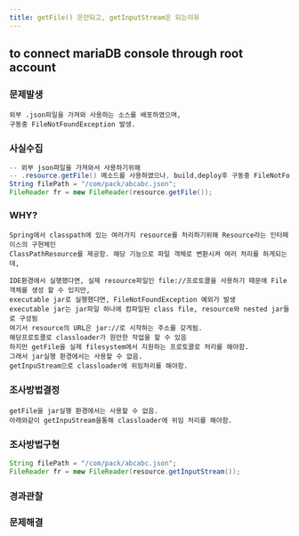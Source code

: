```yaml
---
title: getFile() 은안되고, getInputStream은 되는이유 
---
```


## to connect mariaDB console through root account 

 
### 문제발생
```
외부 .json파일을 가져와 사용하는 소스를 배포하였으며,
구동중 FileNotFoundException 발생. 
```

### 사실수집
``` java
-- 외부 json파일을 가져와서 사용하기위해 
-- .resource.getFile() 메소드를 사용하였으나, build,deploy후 구동중 FileNotFoundException이 발생.
String filePath = "/com/pack/abcabc.json";
FileReader fr = new FileReader(resource.getFile());
```

### WHY?

```
Spring에서 classpath에 있는 여러가지 resource를 처리하기위해 Resource라는 인터페이스의 구현체인 
ClassPathResource를 제공함. 해당 기능으로 파일 객체로 변환시켜 여러 처리를 하게되는데,

IDE환경에서 실행했다면, 실제 resource파일인 file://프로토콜을 사용하기 때문에 File객체를 생성 할 수 있지만,
executable jar로 실행했다면, FileNotFoundException 예외가 발생
executable jar는 jar파일 하나에 컴파일된 class file, resource와 nested jar들로 구성됨
여기서 resource의 URL은 jar://로 시작하는 주소를 갖게됨.
해당프로토콜로 classloader가 원만한 작업을 할 수 있음 
하지만 getFile을 실제 filesystem에서 지원하는 프로토콜로 처리를 해야함.
그래서 jar실행 환경에서는 사용할 수 없음. 
getInpuStream으로 classloader에 위임처리를 해야함.

```

### 조사방법결정
```
getFile을 jar실행 환경에서는 사용할 수 없음.
아래와같이 getInpuStream을통해 classloader에 위임 처리를 해야함.
```
### 조사방법구현 
``` java
String filePath = "/com/pack/abcabc.json";
FileReader fr = new FileReader(resource.getInputStream());
```

### 경과관찰


### 문제해결